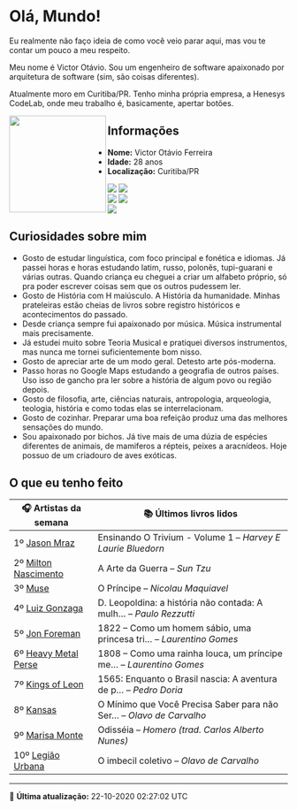 # Olá, Mundo!

Eu realmente não faço ideia de como você veio parar aqui, mas vou te contar um pouco a meu respeito.

Meu nome é Victor Otávio. Sou um engenheiro de software apaixonado por arquitetura de software (sim, são coisas diferentes).

Atualmente moro em Curitiba/PR. Tenho minha própria empresa, a Henesys CodeLab, onde meu trabalho é, basicamente, apertar botões.

<img align="left" src="https://github.com/vctrtvfrrr/vctrtvfrrr/raw/master/octocat.png" alt="" width="175" />

## Informações

- **Nome:** Victor Otávio Ferreira
- **Idade:** 28 anos
- **Localização:** Curitiba/PR

[![](https://img.shields.io/badge/LinkedIn-victorotavio-blue)](https://www.linkedin.com/in/victorotavio/) [![](https://img.shields.io/badge/Twitter-@vctrtvfrrr-blue)](https://twitter.com/vctrtvfrrr)  
[![](https://img.shields.io/badge/GitHub-vctrtvfrrr-24292e)](https://github.com/vctrtvfrrr) [![](https://img.shields.io/badge/GitLab-vctrtvfrrr-ec5d16)](https://gitlab.com/vctrtvfrrr)  
[![](https://img.shields.io/badge/Email-victor@otavioferreira.com.br-red)](mailto:victor@otavioferreira.com.br)  

## Curiosidades sobre mim

-   Gosto de estudar linguística, com foco principal e fonética e idiomas. Já passei horas e horas estudando latim, russo, polonês, tupi-guarani e várias outras. Quando criança eu cheguei a criar um alfabeto próprio, só pra poder escrever coisas sem que os outros pudessem ler.
-   Gosto de História com H maiúsculo. A História da humanidade. Minhas prateleiras estão cheias de livros sobre registro históricos e acontecimentos do passado.
-   Desde criança sempre fui apaixonado por música. Música instrumental mais precisamente.
-   Já estudei muito sobre Teoria Musical e pratiquei diversos instrumentos, mas nunca me tornei suficientemente bom nisso.
-   Gosto de apreciar arte de um modo geral. Detesto arte pós-moderna.
-   Passo horas no Google Maps estudando a geografia de outros países. Uso isso de gancho pra ler sobre a história de algum povo ou região depois.
-   Gosto de filosofia, arte, ciências naturais, antropologia, arqueologia, teologia, história e como todas elas se interrelacionam.
-   Gosto de cozinhar. Preparar uma boa refeição produz uma das melhores sensações do mundo.
-   Sou apaixonado por bichos. Já tive mais de uma dúzia de espécies diferentes de animais, de mamiferos a répteis, peixes a aracnídeos. Hoje possuo de um criadouro de aves exóticas.


## O que eu tenho feito

|                        🎧 Artistas da semana                        |                      📚 Últimos livros lidos                      |
|---------------------------------------------------------------------|-------------------------------------------------------------------|
| 1º [Jason Mraz](https://www.last.fm/music/Jason+Mraz)               | Ensinando O Trivium - Volume 1	–	_Harvey E Laurie Bluedorn_         |
| 2º [Milton Nascimento](https://www.last.fm/music/Milton+Nascimento) | A Arte da Guerra	–	_Sun Tzu_                                        |
| 3º [Muse](https://www.last.fm/music/Muse)                           | O Príncipe	–	_Nicolau Maquiavel_                                    |
| 4º [Luiz Gonzaga](https://www.last.fm/music/Luiz+Gonzaga)           | D. Leopoldina: a história não contada: A mulh…	–	_Paulo Rezzutti_   |
| 5º [Jon Foreman](https://www.last.fm/music/Jon+Foreman)             | 1822 – Como um homem sábio, uma princesa tri…	–	_Laurentino Gomes_  |
| 6º [Heavy Metal Perse](https://www.last.fm/music/Heavy+Metal+Perse) | 1808 – Como uma rainha louca, um príncipe me…	–	_Laurentino Gomes_  |
| 7º [Kings of Leon](https://www.last.fm/music/Kings+of+Leon)         | 1565: Enquanto o Brasil nascia: A aventura de p…	–	_Pedro Doria_    |
| 8º [Kansas](https://www.last.fm/music/Kansas)                       | O Mínimo que Você Precisa Saber para não Ser…	–	_Olavo de Carvalho_ |
| 9º [Marisa Monte](https://www.last.fm/music/Marisa+Monte)           | Odisséia	–	_Homero (trad. Carlos Alberto Nunes)_                    |
| 10º [Legião Urbana](https://www.last.fm/music/Legi%C3%A3o+Urbana)   | O imbecil coletivo	–	_Olavo de Carvalho_                            |


---

🚀 **Última atualização:** 22-10-2020 02:27:02 UTC